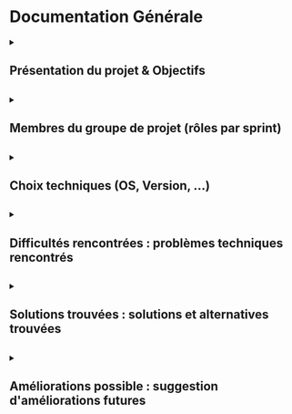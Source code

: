 # Documentation Générale

<details>
<summary><h2>Présentation du projet & Objectifs<h2></summary>

### 1) Le projet :

Le projet consiste à créer un script qui s’exécute sur une machine et effectue des tâches sur des machines distantes.
L’ensemble des machines sont sur le même réseau.

Les tâches sont des actions ou des requêtes d’information.

L’objectif est de mettre en pratique plusieurs compétences techniques et collaboratives dans un projet de scripts orienté client/serveur. Il s'agit de créer un script bash pour un environnement Linux, à exécuter entre un serveur et un client Linux, et un script PowerShell pour un environnement Windows, à exécuter entre un serveur et un client Windows. Ce projet inclut le travail en équipe pour mener à bien chaque étape, la documentation détaillée du processus, et la démonstration du résultat final.

**Mise en pratique des compétences suivantes :**  

- Mettre en place une architecture client/serveur
- Créer et gérer des scripts bash et PowerShell
- Réaliser un projet en équipe
- Documenter toutes les étapes
- Faire une démonstration de la réalisation finale

En somme, il s’agit d’un projet complet de développement et de déploiement de scripts, avec documentation et présentation.

Le projet contient 2 objectifs, 1 objectif principal et 1 objectif secondaire.

### 2) Objectif principal :

**Objectif principal :**
- Depuis une machine Windows Server, on exécute un script PowerShell qui cible des ordinateurs Windows.  
- Depuis une machine Debian, on exécute un script shell qui cible des ordinateurs Ubuntu.  


**L’objectif principal est validé si :**  
- Il est complètement réalisé et fonctionnel
- La documentation est réalisée et correcte
- La présentation finale montre les 2 points précédents

### 3) Objectif secondaire :

**Objectif secondaire :**
- Depuis un serveur, cibler une machine cliente avec un type d’OS différent

L’objectif secondaire est optionnel et amènera en cas de réalisation validée, à une meilleure évaluation.
</details>

<details>
<summary><h2>Membres du groupe de projet (rôles par sprint)<h2></summary>

Pour ce projet, les membres du groupe sont Sybill Gribonval, Julien Normand et Anthony Vidal.  

###Rôles par sprint :

**Sprint 1**
- Scrum Master : Sybill Gribonval 
- Product Owner : Julien Normand
- TSSR : Anthony Vidal

**Sprint 2**
- Scrum Master : Julien Normand
- Product Owner : Anthony Vidal
- TSSR : Sybill Gribonval

**Sprint 3**
- Scrum Master : Anthony Vidal
- Product Owner : Sybill Gribonval
- TSSR : Julien Normand

**Sprint 4**
- Scrum Master : Anthony Vidal
- Product Owner : Sybill Gribonval
- TSSR : Julien Normand
</details>

<details>
<summary><h2>Choix techniques (OS, Version, ...)<h2></summary>

### 2 clients (au minimum) sont mis en place :

**Client Windows 10 :** 
Nom : **CLIWIN01**  
Compte utilisateur : **wilder** (dans le groupe des admins locaux)   
Mot de passe : **Azerty1***  
Adresse IP fixe : **172.16.10.20/24**  

**Client Ubuntu 22.04/24.04 LTS :**
Nom : **CLILIN01**  
Compte utilisateur : **wilder** (dans le groupe sudo)  
Mot de passe : **Azerty1***  
Adresse IP fixe : **172.16.10.30/24** 

### 2 serveurs sont mis en place :

**Serveur Windows Server 2022 (avec GUI):**  
Nom : **SRVWIN01**  
Compte : **Administrator** (dans le groupe des admins locaux)  
Mot de passe : **Azerty1***  
Adresse IP fixe : **172.16.10.5/24**  

**Serveur Debian 12 (en CLI sans GUI):**  
Nom : **SRVLX01**  
Compte : **root**  
Mot de passe : **Azerty1***  
Adresse IP fixe : **172.16.10.10/24**  
</details>

<details>
<summary><h2>Difficultés rencontrées : problèmes techniques rencontrés<h2></summary>
</details>

<details>
<summary><h2>Solutions trouvées : solutions et alternatives trouvées<h2></summary>
</details>

<details>
<summary><h2>Améliorations possible : suggestion d'améliorations futures<h2></summary>
</details>
